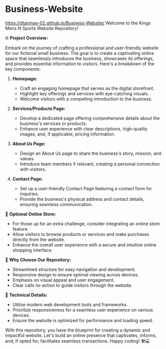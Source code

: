 # Business-Website
https://dtanmay-02.github.io/Business-Website/
Welcome to the Kings Mens N Sports Website Repository!

🌐 **Project Overview:**

Embark on the journey of crafting a professional and user-friendly website for our fictional small business. The goal is to create a captivating online space that seamlessly introduces the business, showcases its offerings, and provides essential information to visitors. Here's a breakdown of the key components:

1. **Homepage:**
   - Craft an engaging homepage that serves as the digital storefront.
   - Highlight key offerings and services with eye-catching visuals.
   - Welcome visitors with a compelling introduction to the business.

2. **Services/Products Page:**
   - Develop a dedicated page offering comprehensive details about the business's services or products.
   - Enhance user experience with clear descriptions, high-quality images, and, if applicable, pricing information.

3. **About Us Page:**
   - Design an About Us page to share the business's story, mission, and values.
   - Introduce team members if relevant, creating a personal connection with visitors.

4. **Contact Page:**
   - Set up a user-friendly Contact Page featuring a contact form for inquiries.
   - Provide the business's physical address and contact details, ensuring seamless communication.

🛒 **Optional Online Store:**
   - For those up for an extra challenge, consider integrating an online store feature.
   - Allow visitors to browse products or services and make purchases directly from the website.
   - Enhance the overall user experience with a secure and intuitive online shopping interface.

🚀 **Why Choose Our Repository:**
   - Streamlined structure for easy navigation and development.
   - Responsive design to ensure optimal viewing across devices.
   - Emphasis on visual appeal and user engagement.
   - Clear calls-to-action to guide visitors through the website.

🔧 **Technical Details:**
   - Utilize modern web development tools and frameworks.
   - Prioritize responsiveness for a seamless user experience on various devices.
   - Ensure the website is optimized for performance and loading speed.

With this repository, you have the blueprint for creating a dynamic and impactful website. Let's build an online presence that captivates, informs, and, if opted for, facilitates seamless transactions. Happy coding! 🛠️💻
